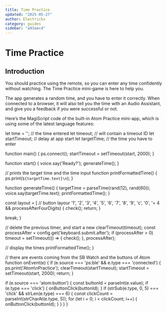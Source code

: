 ```yaml
---
title: Time Practice
updated: "2025-05-27"
author: Electricks
category: guides
sidebar: "a93aec4"
---
```


# Time Practice

## Introduction

 
 
 
 
 You should practice using the remote, so you can enter any time confidently without watching. The Time Practice mini-game is here to help you.

The app generates a random time, and you have to enter it correctly. When connected to a browser, it will also tell you the time with an Audio Assistant, and give you a feedback if you were successful or not.

Here’s the MagiScript code of the built-in Atom Practice mini-app, which is using some of the latest language features:

 
 
 
 
 
 
 
 let time = ''; // the time entered
let timeout; // will contain a timeout ID
let startTimeout; // delay at app start
let targetTime; // the time you have to enter

function main() {
 ps.connect();
 startTimeout = setTimeout(start, 2000);
}

function start() {
 voice.say('Ready?');
 generateTime();
}

// prints the target time and the time input
function printFormattedTime() {
 ps.print(`${targetTime.text}\n`);
}

function generateTime() {
 targetTime = parseTime(rand(12), rand(60));
 voice.say(targetTime.text);
 printFormattedTime();
}

const layout = [ // button layour
 '1', '2', '3',
 '4', '5', '6',
 '7', '8', '9',
 'c', '0', '= 4 && processAfterFourDigits) {
 check();
 return;
 }

 break;
 }

 // delete the previous timer, and start a new
 clearTimeout(timeout);
 const processAfter = config.get('keyboard.submit.after');
 if (processAfter > 0) timeout = setTimeout(() => {
 check();
 }, processAfter);

 // display the times
 printFormattedTime();
}

// there are events coming from the SB Watch and the buttons of Atom
function onEvent(e) {
 if (e.source === 'ps:ble' && e.type === 'connected') {
 ps.print('Atom\nPractice');
 clearTimeout(startTimeout);
 startTimeout = setTimeout(start, 2000);
 return;
 }

 if (e.source === 'atom:button') {
 const buttonId = parseInt(e.value);
 if (e.type === 'click') {
 onButtonClick(buttonId);
 }
 if (strSub(e.type, 0, 5) === 'click' && strLen(e.type) === 6) {
 const clickCount = parseInt(strCharAt(e.type, 5));
 for (let i = 0; i < clickCount; i++) {
 onButtonClick(buttonId);
 }
 }
 }
}